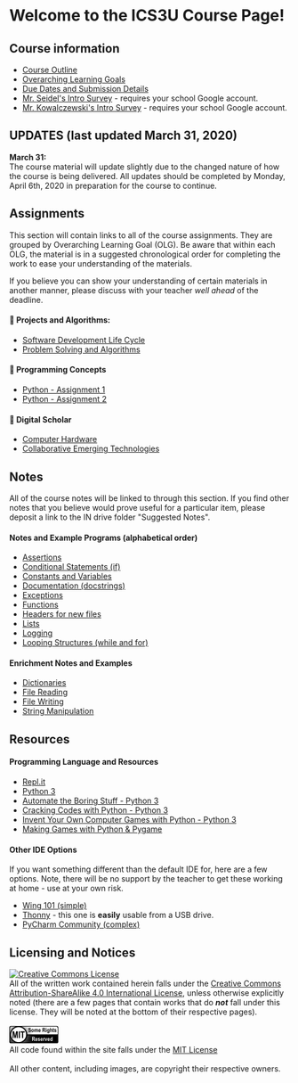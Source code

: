 # Welcome to the ICS3U Course Page!

## Course information
* [Course Outline](./Course-Overview)
* [Overarching Learning Goals](./images/ICS3U.jpg)
* [Due Dates and Submission Details](./Due-Dates-and-Submission-Details)
* [Mr. Seidel's Intro Survey](https://goo.gl/forms/eWq7jPTqtYOku4S32) - requires your school Google account.
* [Mr. Kowalczewski's Intro Survey](https://forms.gle/5jyrysTZoU4qdQ9Z7) - requires your school Google account.

## **UPDATES (last updated March 31, 2020)**
**March 31:**  
The course material will update slightly due to the changed nature of how the course is being delivered.  All updates should be completed by Monday, April 6th, 2020 in preparation for the course to continue.

## Assignments

This section will contain links to all of the course assignments.  They are grouped by Overarching Learning Goal (OLG).  Be aware that within each OLG, the material is in a suggested chronological order for completing the work to ease your understanding of the materials.  

If you believe you can show your understanding of certain materials in another manner, please discuss with your teacher _well ahead_ of the deadline.

#### &#x1F4D9; Projects and Algorithms:
* [Software Development Life Cycle](./SDLC)
* [Problem Solving and Algorithms](./Problem-Solving-and-Algorithms)

#### &#x1F4D8; Programming Concepts
* [Python - Assignment 1](./Python-Assignment-1)
* [Python - Assignment 2](./Python-Assignment-2)

#### &#x1F4D7; Digital Scholar
* [Computer Hardware](./Computer-Hardware)
* [Collaborative Emerging Technologies](./Collaborative-Emerging-Technologies)


## Notes

All of the course notes will be linked to through this section.  If you find other notes that you believe would prove useful for a particular item, please deposit a link to the IN drive folder "Suggested Notes".

#### Notes and Example Programs (alphabetical order)
* [Assertions](https://github.com/mrseidel-classes/ICS3U/tree/master/notes/22%20-%20assertions)
* [Conditional Statements (if)](https://github.com/mrseidel-classes/ICS3U/tree/master/notes/12%20-%20conditional_statements%20(if))
* [Constants and Variables](https://github.com/mrseidel-classes/ICS3U/tree/master/notes/11%20-%20constants_and_variables)
* [Documentation (docstrings)](https://github.com/mrseidel-classes/ICS3U/tree/master/notes/20%20-%20formal_documentation)
* [Exceptions](https://github.com/mrseidel-classes/ICS3U/tree/master/notes/23%20-%20exceptions)
* [Functions](https://github.com/mrseidel-classes/ICS3U/tree/master/notes/15%20-%20functions)
* [Headers for new files](https://github.com/mrseidel-classes/ICS3U/tree/master/notes/00%20-%20new_file)
* [Lists](https://github.com/mrseidel-classes/ICS3U/tree/master/notes/14%20-%20lists)
* [Logging](https://github.com/mrseidel-classes/ICS3U/tree/master/notes/21%20-%20logging)
* [Looping Structures (while and for)](https://github.com/mrseidel-classes/ICS3U/tree/master/notes/13%20-%20looping_structures%20(while%20and%20for))

#### Enrichment Notes and Examples
* [Dictionaries](https://github.com/mrseidel-classes/ICS3U/tree/master/notes/30%20-%20dictionaries)
* [File Reading](https://github.com/mrseidel-classes/ICS3U/tree/master/notes/32a%20-%20file_reading)
* [File Writing](https://github.com/mrseidel-classes/ICS3U/tree/master/notes/32b%20-%20file_writing)
* [String Manipulation](https://github.com/mrseidel-classes/ICS3U/tree/master/notes/31%20-%20string_manipulation)

## Resources
#### Programming Language and Resources
* [Repl.it](https://repl.it/)
* [Python 3](https://www.python.org/downloads/)
* [Automate the Boring Stuff - Python 3](https://automatetheboringstuff.com/)
* [Cracking Codes with Python - Python 3](https://inventwithpython.com/cracking/)
* [Invent Your Own Computer Games with Python - Python 3](http://inventwithpython.com/invent4thed/)
* [Making Games with Python & Pygame](https://inventwithpython.com/pygame/)

#### Other IDE Options
If you want something different than the default IDE for, here are a few options.  Note, there will be no support by the teacher to get these working at home - use at your own risk.
* [Wing 101 (simple)](https://wingware.com/downloads/wingide-101)
* [Thonny](https://thonny.org/) - this one is **easily** usable from a USB drive.
* [PyCharm Community (complex)](https://www.jetbrains.com/pycharm/download/#section=windows)

## Licensing and Notices
<a rel="license" href="http://creativecommons.org/licenses/by-sa/4.0/"><img alt="Creative Commons License" style="border-width:0" src="https://i.creativecommons.org/l/by-sa/4.0/88x31.png" /></a><br/>
All of the written work contained herein falls under the <a rel="license" href="http://creativecommons.org/licenses/by-sa/4.0/">Creative Commons Attribution-ShareAlike 4.0 International License</a>, unless otherwise explicitly noted (there are a few pages that contain works that do _**not**_ fall under this license.  They will be noted at the bottom of their respective pages).<br/><br/>
<a href="https://github.com/mrseidel-classes/ICS3U/blob/master/LICENSE.md" rel="license"><img src="./images/mit.png" /></a><br/>
All code found within the site falls under the [MIT License](https://github.com/mrseidel-classes/ICS3U/blob/master/LICENSE.md)<br/><br/>
All other content, including images, are copyright their respective owners.